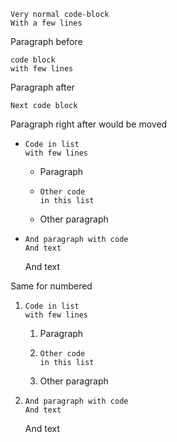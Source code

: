     Very normal code-block
    With a few lines

Paragraph before

    code block
    with few lines

Paragraph after

    Next code block

Paragraph right after would be moved

*     Code in list
      with few lines
    * Paragraph
    *     Other code
          in this list   
    * Other paragraph
*     And paragraph with code
      And text
  And text

Same for numbered

1.     Code in list
       with few lines
    1. Paragraph
    1.     Other code
           in this list   
    1. Other paragraph
1.     And paragraph with code
       And text
   And text